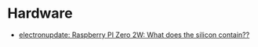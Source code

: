 # Hardware

- [electronupdate: Raspberry PI Zero 2W: What does the silicon contain??](https://electronupdate.blogspot.com/2021/11/raspberry-pi-zero-2w-what-does-silicon.html)